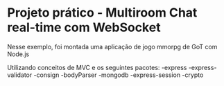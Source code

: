 # Projeto prático - Multiroom Chat real-time com WebSocket

Nesse exemplo, foi montada uma aplicação de jogo mmorpg de GoT com Node.js

Utilizando conceitos de MVC e os seguintes pacotes:
-express
-express-validator
-consign
-bodyParser
-mongodb
-express-session
-crypto
